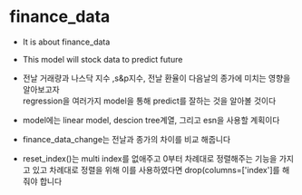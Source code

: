 # finance_data
* It is about finance_data

* This model will stock data to predict future
* 전날 거래량과 나스닥 지수 ,s&p지수, 전날 환율이 다음날의 종가에 미치는 영향을 알아보고자  
  regression을 여러가지 model을 통해 predict를 잘하는 것을 알아볼 것이다
* model에는 linear model, descion tree계열, 그리고 esn을 사용할 계획이다
* finance_data_change는 전날과 종가의 차이를 비교 해줍니다
* reset_index()는 multi index를 없애주고 0부터 차례대로 정렬해주는 기능을 가지고 있고 차례대로 정렬을 위해 이를 사용하였다면 drop(columns=['index']를 해줘야 합니다 
